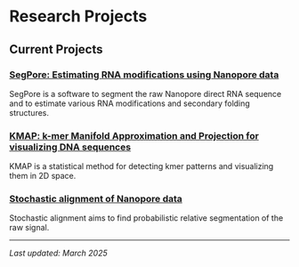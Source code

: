 # Research Projects

## Current Projects

### [SegPore: Estimating RNA modifications using Nanopore data](/projects/segpore)

SegPore is a software to segment the raw Nanopore direct RNA sequence and to estimate various RNA modifications and secondary folding structures.

### [KMAP: k-mer Manifold Approximation and Projection for visualizing DNA sequences](/projects/kmap)

KMAP is a statistical method for detecting kmer patterns and visualizing them in 2D space. 

### [Stochastic alignment of Nanopore data](/projects/stochasticalignment)

Stochastic alignment aims to find probabilistic relative segmentation of the raw signal.

<!--
## Completed Projects

### [Epigenetics Analysis Framework](/projects/epigenetics-framework)
**Status**: Completed  
**Period**: 2022-2023

Development of a framework for analyzing epigenetic data. 
-->

---
*Last updated: March 2025*

